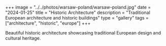 +++
image = "../../photos/warsaw-poland/warsaw-poland.jpg"
date = "2024-01-25"
title = "Historic Architecture"
description = "Traditional European architecture and historic buildings"
type = "gallery"
tags = ["architecture", "historic", "europe"]
+++

Beautiful historic architecture showcasing traditional European design and cultural heritage. 